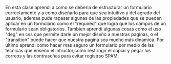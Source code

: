 En esta clase aprendi a como se deberia de estructurar un formulario correctamente y a como diseñarlo para que sea intuitivo y del agrado del usuario, ademas pude rapasar algunas de las propiedades que se pueden aplicar en un formulario como el "required" que logra que los campos de un formulario sean obligatorios.
Tambien aprendi algunas cosas como el uso "deg" en css que permite darle un mejor diseño a nuestras paginas, o el "transition" puede hacer que nuestra pagina sea mucho más dinamica.
Por ultimo aprendi como hacer mas seguro un formulario por medio de las tecnicas que enseño el intructor,como restirngir el copiar y pegar los correos y las contraseñas para evitar registrso SPAM.